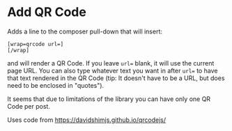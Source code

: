 # Add QR Code

Adds a line to the composer pull-down that will insert:

```
[wrap=qrcode url=]
[/wrap]
```
and will render a QR Code. If you leave `url=` blank, it will use the current page URL. You can also type whatever text you want in after `url=` to have that text rendered in the QR Code (tip: It doesn't have to be a URL, but does need to be enclosed in "quotes").

It seems that due to limitations of the library you can have only one QR Code per post.

Uses code from https://davidshimjs.github.io/qrcodejs/
